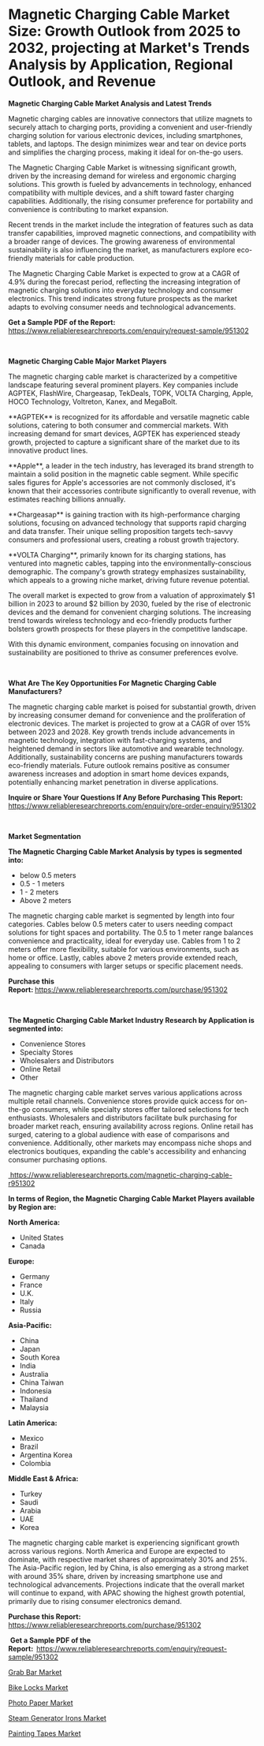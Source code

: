 <p><h1>Magnetic Charging Cable Market Size: Growth Outlook from 2025 to 2032, projecting at Market's Trends Analysis by Application, Regional Outlook, and Revenue</h1></p><p><strong>Magnetic Charging Cable Market Analysis and Latest Trends</strong></p>
<p><p>Magnetic charging cables are innovative connectors that utilize magnets to securely attach to charging ports, providing a convenient and user-friendly charging solution for various electronic devices, including smartphones, tablets, and laptops. The design minimizes wear and tear on device ports and simplifies the charging process, making it ideal for on-the-go users.</p><p>The Magnetic Charging Cable Market is witnessing significant growth, driven by the increasing demand for wireless and ergonomic charging solutions. This growth is fueled by advancements in technology, enhanced compatibility with multiple devices, and a shift toward faster charging capabilities. Additionally, the rising consumer preference for portability and convenience is contributing to market expansion.</p><p>Recent trends in the market include the integration of features such as data transfer capabilities, improved magnetic connections, and compatibility with a broader range of devices. The growing awareness of environmental sustainability is also influencing the market, as manufacturers explore eco-friendly materials for cable production. </p><p>The Magnetic Charging Cable Market is expected to grow at a CAGR of 4.9% during the forecast period, reflecting the increasing integration of magnetic charging solutions into everyday technology and consumer electronics. This trend indicates strong future prospects as the market adapts to evolving consumer needs and technological advancements.</p></p>
<p><strong>Get a Sample PDF of the Report:&nbsp;</strong> <a href="https://www.reliableresearchreports.com/enquiry/request-sample/951302?utm_campaign=114&utm_medium=2&utm_source=Github&utm_content=ia&utm_term=08022025&utm_id=magnetic-charging-cable">https://www.reliableresearchreports.com/enquiry/request-sample/951302</a></p>
<p>&nbsp;</p>
<p><strong>Magnetic Charging Cable Major Market Players</strong></p>
<p><p>The magnetic charging cable market is characterized by a competitive landscape featuring several prominent players. Key companies include AGPTEK, FlashWire, Chargeasap, TekDeals, TOPK, VOLTA Charging, Apple, HOCO Technology, Voltreton, Kanex, and MegaBolt. </p><p>**AGPTEK** is recognized for its affordable and versatile magnetic cable solutions, catering to both consumer and commercial markets. With increasing demand for smart devices, AGPTEK has experienced steady growth, projected to capture a significant share of the market due to its innovative product lines.</p><p>**Apple**, a leader in the tech industry, has leveraged its brand strength to maintain a solid position in the magnetic cable segment. While specific sales figures for Apple's accessories are not commonly disclosed, it's known that their accessories contribute significantly to overall revenue, with estimates reaching billions annually.</p><p>**Chargeasap** is gaining traction with its high-performance charging solutions, focusing on advanced technology that supports rapid charging and data transfer. Their unique selling proposition targets tech-savvy consumers and professional users, creating a robust growth trajectory.</p><p>**VOLTA Charging**, primarily known for its charging stations, has ventured into magnetic cables, tapping into the environmentally-conscious demographic. The company's growth strategy emphasizes sustainability, which appeals to a growing niche market, driving future revenue potential.</p><p>The overall market is expected to grow from a valuation of approximately $1 billion in 2023 to around $2 billion by 2030, fueled by the rise of electronic devices and the demand for convenient charging solutions. The increasing trend towards wireless technology and eco-friendly products further bolsters growth prospects for these players in the competitive landscape. </p><p>With this dynamic environment, companies focusing on innovation and sustainability are positioned to thrive as consumer preferences evolve.</p></p>
<p>&nbsp;</p>
<p><strong>What Are The Key Opportunities For Magnetic Charging Cable Manufacturers?</strong></p>
<p><p>The magnetic charging cable market is poised for substantial growth, driven by increasing consumer demand for convenience and the proliferation of electronic devices. The market is projected to grow at a CAGR of over 15% between 2023 and 2028. Key growth trends include advancements in magnetic technology, integration with fast-charging systems, and heightened demand in sectors like automotive and wearable technology. Additionally, sustainability concerns are pushing manufacturers towards eco-friendly materials. Future outlook remains positive as consumer awareness increases and adoption in smart home devices expands, potentially enhancing market penetration in diverse applications.</p></p>
<p><strong>Inquire or Share Your Questions If Any Before Purchasing This Report:</strong> <a href="https://www.reliableresearchreports.com/enquiry/pre-order-enquiry/951302?utm_campaign=114&utm_medium=2&utm_source=Github&utm_content=ia&utm_term=08022025&utm_id=magnetic-charging-cable">https://www.reliableresearchreports.com/enquiry/pre-order-enquiry/951302</a></p>
<p>&nbsp;</p>
<p><strong>Market Segmentation</strong></p>
<p><strong>The Magnetic Charging Cable Market Analysis by types is segmented into:</strong></p>
<p><ul><li>below 0.5 meters</li><li>0.5 - 1 meters</li><li>1 - 2 meters</li><li>Above 2 meters</li></ul></p>
<p><p>The magnetic charging cable market is segmented by length into four categories. Cables below 0.5 meters cater to users needing compact solutions for tight spaces and portability. The 0.5 to 1 meter range balances convenience and practicality, ideal for everyday use. Cables from 1 to 2 meters offer more flexibility, suitable for various environments, such as home or office. Lastly, cables above 2 meters provide extended reach, appealing to consumers with larger setups or specific placement needs.</p></p>
<p><strong>Purchase this Report:&nbsp;</strong><a href="https://www.reliableresearchreports.com/purchase/951302?utm_campaign=114&utm_medium=2&utm_source=Github&utm_content=ia&utm_term=08022025&utm_id=magnetic-charging-cable">https://www.reliableresearchreports.com/purchase/951302</a></p>
<p>&nbsp;</p>
<p><strong>The Magnetic Charging Cable Market Industry Research by Application is segmented into:</strong></p>
<p><ul><li>Convenience Stores</li><li>Specialty Stores</li><li>Wholesalers and Distributors</li><li>Online Retail</li><li>Other</li></ul></p>
<p><p>The magnetic charging cable market serves various applications across multiple retail channels. Convenience stores provide quick access for on-the-go consumers, while specialty stores offer tailored selections for tech enthusiasts. Wholesalers and distributors facilitate bulk purchasing for broader market reach, ensuring availability across regions. Online retail has surged, catering to a global audience with ease of comparisons and convenience. Additionally, other markets may encompass niche shops and electronics boutiques, expanding the cable's accessibility and enhancing consumer purchasing options.</p></p>
<p><a href="https://www.reliableresearchreports.com/magnetic-charging-cable-r951302?utm_campaign=114&utm_medium=2&utm_source=Github&utm_content=ia&utm_term=08022025&utm_id=magnetic-charging-cable">&nbsp;https://www.reliableresearchreports.com/magnetic-charging-cable-r951302</a></p>
<p><strong>In terms of Region, the Magnetic Charging Cable Market Players available by Region are:</strong></p>
<p>
    <p> <strong> North America: </strong>
        <ul>
            <li>United States</li>
            <li>Canada</li>
        </ul>
        </p> 
    <p> <strong> Europe: </strong>
        <ul>
            <li>Germany</li>
            <li>France</li>
            <li>U.K.</li>
            <li>Italy</li>
            <li>Russia</li>
        </ul>
        </p> 
    <p> <strong> Asia-Pacific: </strong>
        <ul>
            <li>China</li>
            <li>Japan</li>
            <li>South Korea</li>
            <li>India</li>
            <li>Australia</li>
            <li>China Taiwan</li>
            <li>Indonesia</li>
            <li>Thailand</li>
            <li>Malaysia</li>
        </ul>
        </p> 
    <p> <strong> Latin America: </strong>
        <ul>
            <li>Mexico</li>
            <li>Brazil</li>
            <li>Argentina Korea</li>
            <li>Colombia</li>
        </ul>
        </p> 
    <p> <strong> Middle East & Africa: </strong>
        <ul>
            <li>Turkey</li>
            <li>Saudi</li>
            <li>Arabia</li>
            <li>UAE</li>
            <li>Korea</li>
        </ul>
    </p>
    </p>
<p><p>The magnetic charging cable market is experiencing significant growth across various regions. North America and Europe are expected to dominate, with respective market shares of approximately 30% and 25%. The Asia-Pacific region, led by China, is also emerging as a strong market with around 35% share, driven by increasing smartphone use and technological advancements. Projections indicate that the overall market will continue to expand, with APAC showing the highest growth potential, primarily due to rising consumer electronics demand.</p></p>
<p><strong>Purchase this Report: </strong><a href="https://www.reliableresearchreports.com/purchase/951302?utm_campaign=114&utm_medium=2&utm_source=Github&utm_content=ia&utm_term=08022025&utm_id=magnetic-charging-cable">https://www.reliableresearchreports.com/purchase/951302</a></p>
<p>&nbsp;<strong>Get a Sample PDF of the Report:&nbsp;&nbsp;</strong><a href="https://www.reliableresearchreports.com/enquiry/request-sample/951302?utm_campaign=114&utm_medium=2&utm_source=Github&utm_content=ia&utm_term=08022025&utm_id=magnetic-charging-cable">https://www.reliableresearchreports.com/enquiry/request-sample/951302</a></p>
<p><strong></strong></p>
<p><p><a href="https://github.com/boisetwa16/Market-Research-Report-List-1/blob/main/grab-bar-market.md?utm_campaign=114&utm_medium=2&utm_source=Github&utm_content=ia&utm_term=08022025&utm_id=magnetic-charging-cable">Grab Bar Market</a></p><p><a href="https://github.com/zupankocka/Market-Research-Report-List-1/blob/main/bike-locks-market.md?utm_campaign=114&utm_medium=2&utm_source=Github&utm_content=ia&utm_term=08022025&utm_id=magnetic-charging-cable">Bike Locks Market</a></p><p><a href="https://github.com/vioarapoyil/Market-Research-Report-List-1/blob/main/photo-paper-market.md?utm_campaign=114&utm_medium=2&utm_source=Github&utm_content=ia&utm_term=08022025&utm_id=magnetic-charging-cable">Photo Paper Market</a></p><p><a href="https://github.com/viipposahko25/Market-Research-Report-List-1/blob/main/steam-generator-irons-market.md?utm_campaign=114&utm_medium=2&utm_source=Github&utm_content=ia&utm_term=08022025&utm_id=magnetic-charging-cable">Steam Generator Irons Market</a></p><p><a href="https://github.com/crooneinis80/Market-Research-Report-List-1/blob/main/painting-tapes-market.md?utm_campaign=114&utm_medium=2&utm_source=Github&utm_content=ia&utm_term=08022025&utm_id=magnetic-charging-cable">Painting Tapes Market</a></p></p>